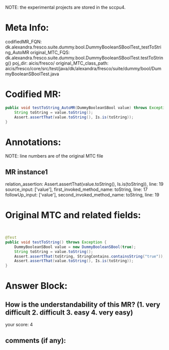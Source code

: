 NOTE: the experimental projects are stored in the sccpu4.

# Meta Info:
codifiedMR_FQN:
dk.alexandra.fresco.suite.dummy.bool.DummyBooleanSBoolTest_testToString_AutoMR
original_MTC_FQS:
dk.alexandra.fresco.suite.dummy.bool.DummyBooleanSBoolTest.testToString()
poj_dir:
aicis/fresco/
original_MTC_class_path:
aicis/fresco/core/src/test/java/dk/alexandra/fresco/suite/dummy/bool/DummyBooleanSBoolTest.java

# Codified MR:
```java
public void testToString_AutoMR(DummyBooleanSBool value) throws Exception {
    String toString = value.toString();
    Assert.assertThat(value.toString(), Is.is(toString));
}
```

# Annotations:
NOTE: line numbers are of the original MTC file
## MR instance1
relation_assertion: Assert.assertThat(value.toString(), Is.is(toString)), line: 19 
source_input: ['value'], first_invoked_method_name: toString, line: 17 
followUp_input: ['value'], second_invoked_method_name: toString, line: 19 


# Original MTC and related fields:
```java


@Test
public void testToString() throws Exception {
    DummyBooleanSBool value = new DummyBooleanSBool(true);
    String toString = value.toString();
    Assert.assertThat(toString, StringContains.containsString("true"));
    Assert.assertThat(value.toString(), Is.is(toString));
}

```


# Answer Block: 
## How is the understandability of this MR? (1. very difficult 2. difficult 3. easy 4. very easy)
your score: 4
 
## comments (if any): 
```txt

```